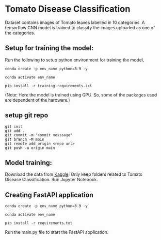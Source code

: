 # Tomato Disease Classification

  Dataset contains images of Tomato leaves labelled in 10 categories. A tensorflow CNN model is trained to classify the images uploaded as one of the categories.

## Setup for training the model:

Run the following to setup python environment for training the model,
```
conda create -p env_name python=3.9 -y
```
```
conda activate env_name
```
``` 
pip install -r training-requirements.txt
```

(Note: Here the model is trained using GPU. So, some of the packages used are dependent of the hardware.)

## setup git repo

```
git init
git add .
git commit -m "commit messsage"
git branch -M main
git remote add origin <repo url>
git push -u origin main
```

## Model training:
Download the data from [Kaggle](https://www.kaggle.com/datasets/arjuntejaswi/plant-village).
Only keep folders related to Tomato Disease Classification.
Run Jupyter Notebook.

## Creating FastAPI application
```
conda create -p env_name python=3.9 -y
```
```
conda activate env_name
```
``` 
pip install -r requirements.txt
```

Run the main.py file to start the FastAPI application.